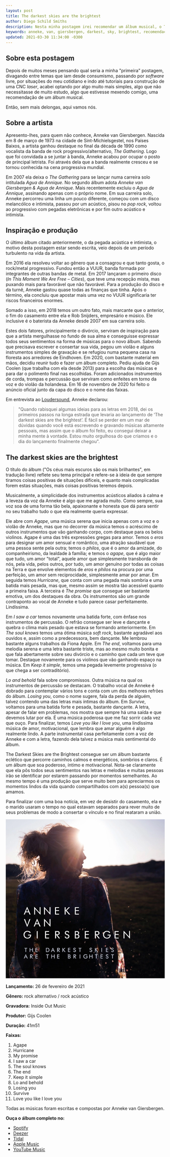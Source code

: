 ```yaml
---
layout: post
title: The darkest skies are the brightest
author: Diego Schild Smiths
description: Nesta minha postagem irei recomendar um álbum musical, o The darkest skies are the brightest da Anneke van Giersbergen.
keywords: anneke, van, giersbergen, darkest, sky, brightest, recomendação, resenha
updated: 2021-03-30 11:34:00 -0300
---
```


## Sobre esta postagem

Depois de muitos meses pensando qual seria a minha "primeira" postagem, divagando entre temas que iam desde consumismo, passando por _software_ livre, por situações do meu cotidiano e indo até tutoriais para construção de uma CNC _laser_, acabei optando por algo muito mais simples, algo que não necessitasse de muito estudo, algo que estivesse mexendo comigo, uma recomendação de um álbum musical.

Então, sem mais delongas, aqui vamos nós.

## Sobre a artista

Apresento-lhes, para quem não conhece, Anneke van Giersbergen. Nascida em 8 de março de 1973 na cidade de Sint-Michielsgestel, nos Países Baixos, a artista ganhou destaque no final da década de 1990 como vocalista da banda de rock  progressivo/alternativo, _The Gathering_. Logo que foi convidada a se juntar à banda, Anneke acabou por ocupar o posto de principal letrista. Foi através dela que a banda realmente cresceu e se tornou conhecida na cena progressiva mundial.

Em 2007 ela deixa o _The Gathering_ para se lançar numa carreira solo intitulada _Agua de Annique_. No segundo álbum adota _Anneke van Giersbergen & Agua de Annique_. Mais recentemente excluiu o _Agua de Annique_, assinando apenas com o próprio nome. Em sua carreira solo, Anneke percorreu uma linha um pouco diferente, começou com um disco melancólico e intimista, passou por um acústico, pisou no _pop rock_, voltou ao progressivo com pegadas eletrônicas e por fim outro acústico e intimista.

## Inspiração e produção

O último álbum citado anteriormente, o da pegada acústica e intimista, o motivo desta postagem estar sendo escrita, veio depois de um período turbulento na vida da artista.

Em 2016 ela resolveu voltar ao gênero que a consagrou e que tanto gosta, o rock/metal progressivo. Fundou então a VUUR, banda formada por integrantes de outras bandas de metal. Em 2017 lançaram o primeiro disco (_In This Moment We Are Free – Cities_), que teve uma recepção mista, mas puxando mais para favorável que não favorável. Para a produção do disco e da turnê, Anneke gastou quase todas as finanças que tinha. Após o término, ela concluiu que apostar mais uma vez no VUUR significaria ter riscos financeiros enormes.

Somado a isso, em 2018 temos um outro fato, mais marcante que o anterior, o fim do casamento entre ela e Rob Snijders, empresário e músico. Ele inclusive é o baterista da Anneke desde 2007 em sua carreira solo.

Estes dois fatores, principalmente o divórcio, serviram de inspiração para que a artista mergulhasse no fundo de sua alma e conseguisse expressar todos seus sentimentos na forma de músicas para o novo álbum. Sabendo que precisava escrever e consertar sua vida, pegou um violão e alguns instrumentos simples de gravação e se refugiou numa pequena casa na floresta aos arredores de Eindhoven. Em 2020, com bastante material em mãos, decidiu reunir tudo e fazer um álbum completo. Pediu ajuda de Gijs Coolen (que trabalha com ela desde 2013) para a escolha das músicas e para dar o polimento final nas escolhidas. Foram adicionados instrumentos de corda, trompas e percussão que serviram como enfeites em torno da voz e do violão da holandesa. Em 16 de novembro de 2020 foi feito o anúncio oficial junto da capa do disco e o nome das faixas.

Em entrevista ao [Loudersound](https://www.loudersound.com/news/anneke-van-giersbergen-gets-behind-the-wheel-in-new-video-for-i-saw-a-car), Anneke declarou:

>"Quando rabisquei algumas ideias para as letras em 2018, dei os primeiros passos na longa estrada que levaria ao lançamento de ‘The darkest skies are the brightest’. É fácil se perder em um mar de dúvidas quando você está escrevendo e gravando músicas altamente pessoais, mas assim que o álbum foi feito, eu consegui deixar a minha mente à vontade. Estou muito orgulhosa do que criamos e o dia do lançamento finalmente chegou".

## The darkest skies are the brightest

O título do álbum ("Os céus mais escuros são os mais brilhantes", em tradução livre) reflete seu tema principal e refere-se à ideia de que sempre tiramos coisas positivas de situações difíceis, e quanto mais complicadas forem estas situações, mais coisas positivas teremos depois.

Musicalmente, a simplicidade dos instrumentos acústicos aliados à calma e à leveza da voz da Anneke é algo que me agrada muito. Como sempre, sua voz soa de uma forma tão bela, apaixonante e honesta que dá para sentir no seu trabalho tudo o que ela realmente queria expressar.

Ele abre com _Agape_, uma música serena que inicia apenas com a voz e o violão de Anneke, mas que no decorrer da música temos o acréscimo de outros instrumentos que vão ganhando corpo, com destaque para os belos violinos. Agape é uma das três expressões gregas para amor. Temos o _eros_ para designar um amor sensual e romântico, uma atração saudável que uma pessoa sente pela outra; temos o _philos_, que é o amor da amizade, do companheirismo, da lealdade à família; e temos o _agape_, que é algo maior que tudo, um amor "total", aquele amor que simplesmente transborda de nós, pela vida, pelos outros, por tudo, um amor genuíno por todas as coisas na Terra e que envolve elementos de _eros_ e _philos_ na procura por uma perfeição, um amor sem reciprocidade, simplesmente amar por amar. Em seguida temos _Hurricane_, que conta com uma pegada mais sombria e uma batida mais pesada, mas que, mesmo assim se mostra tão acessível quanto a primeira faixa. A terceira é _The promise_ que consegue ser bastante emotiva, um dos destaques da obra. Os instrumentos são um grande contraponto ao vocal de Anneke e tudo parece casar perfeitamente. Lindíssima.

Em _I saw a car_ temos novamente uma batida forte, com ênfase nos instrumentos de percussão. O refrão consegue ser leve e dançante e quebra o clima mais pesado que estava se formando anteriormente. Em _The soul knows_ temos uma ótima música _soft rock_, bastante agradável aos ouvidos e, assim como a predecessora, bem dançante. Me lembrou bastante alguns trabalhos da Fiona Apple. Em _The end_, voltamos para uma melodia serena e uma letra bastante triste, mas ao mesmo muito bonita e que fala abertamente sobre seu divórcio e o caminho que cada um teve que tomar. Destaque novamente para os violinos que vão ganhando espaço na música. Em _Keep it simple_, temos uma pegada levemente progressiva (o que chega a ser contraditório).

_Lo and behold_ fala sobre compromissos. Outra música na qual os instrumentos de percussão se destacam. O trabalho vocal de Anneke é dobrado para contemplar vários tons e conta com um dos melhores refrões do álbum. _Losing you_, como o nome sugere, fala da perda de alguém, talvez contendo uma das letras mais íntimas do álbum. Em _Survive_, voltamos para uma batida forte e pesada, bastante dançante. A letra, apesar de falar em problemas, nos mostra que sempre há uma saída e que devemos lutar por ela. É uma música poderosa que me faz sorrir cada vez que ouço. Para finalizar, temos _Love you like I love you_, uma lindíssima música de amor, motivacional, que lembra que amar alguém é algo realmente lindo. A parte instrumental casa perfeitamente com a voz de Anneke e com a letra, fazendo dela talvez a música mais sentimental do álbum.

The Darkest Skies are the Brightest consegue ser um álbum bastante eclético que percorre caminhos calmos e energéticos, sombrios e claros. É um álbum que soa poderoso, íntimo e motivacional. Nota-se claramente que ela pôs todos seus sentimentos nas letras e melodias e muitas pessoas irão se identificar por estarem passando por momentos semelhantes. Ao mesmo tempo é uma produção que serve muito bem para apreciarmos os momentos lindos da vida quando compartilhados com a(s) pessoa(s) que amamos.

Para finalizar com uma boa notícia, em vez de desistir do casamento, ela e o marido usaram o tempo no qual estavam separados para rever muito de seus problemas de modo a consertar o vínculo e no final reataram a união.

![Anneke van Giersbergen - The darkest skies are the brightest](/images/blog/2021-03-18-the_darkest_skies_are_the_brightest/anneke_van_giersbergen_-_the_darkest_skies_are_brightest.webp)

**Lançamento:** 26 de fevereiro de 2021

**Gênero:** rock alternativo / rock acústico

**Gravadora:** Inside Out Music

**Produtor:** Gijs Coolen

**Duração:** 41m51

**Faixas:**

01. Agape
02. Hurricane
03. My promise
04. I saw a car
05. The soul knows
06. The end
07. Keep it simple
08. Lo and behold
09. Losing you
10. Survive
11. Love you like I love you

Todas as músicas foram escritas e compostas por Anneke van Giersbergen.

**Ouça o álbum completo no:**
- [Spotify](https://open.spotify.com/album/6MEBn5n2uktdaned7Zc91o?si=pkD0NwKHSmuh9_5_FFqeEQ)
- [Deezer](https://www.deezer.com/album/187949402?app_id=140685&utm_source=partner_linkfire&utm_campaign=c9eebfd3305f7c5852b66c91fd50f0fa&utm_medium=Original&utm_term=objective-stream&utm_content=album-187949402)
- [Tidal](http://listen.tidalhifi.com/album/162940845)
- [Apple Music](https://music.apple.com/album/1541054468?uo=5&app=music&at=1010lNLq&lId=22537237&cId=none&sr=9&src=Linkfire&itscg=30440&itsct=catchall_p9&ct=LFV_c9eebfd3305f7c5852b66c91fd50f0fa&ls=1)
- [YouTube Music](https://music.youtube.com/playlist?list=OLAK5uy_mHF1QED9wV8-_0LW25XephYaC4A_w-sgc&src=Linkfire&lId=6b439526-52c3-47d9-b3d3-104e44a2074b&cId=d3d58fd7-4c47-11e6-9fd0-066c3e7a8751)


